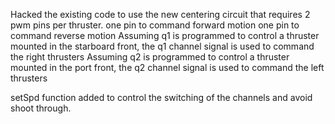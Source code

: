 Hacked the existing code to use the new centering circuit that requires 2 pwm pins per thruster.
one pin to command forward motion
one pin to command reverse motion
Assuming q1 is programmed to control a thruster mounted in the starboard front, 
the q1 channel signal is used to command the right thrusters
Assuming q2 is programmed to control a thruster mounted in the port front, 
the q2 channel signal is used to command the left thrusters

setSpd function added to control the switching of the channels and avoid shoot through.
